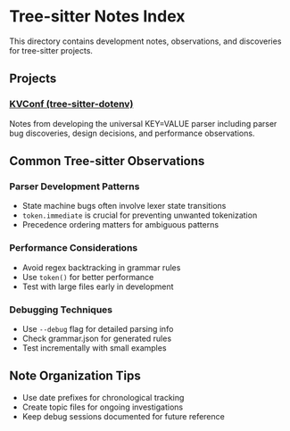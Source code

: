 # Tree-sitter Notes Index

This directory contains development notes, observations, and discoveries for tree-sitter projects.

## Projects

### [KVConf (tree-sitter-dotenv)](kvconf/)
Notes from developing the universal KEY=VALUE parser including parser bug discoveries, design decisions, and performance observations.

## Common Tree-sitter Observations

### Parser Development Patterns
- State machine bugs often involve lexer state transitions
- `token.immediate` is crucial for preventing unwanted tokenization
- Precedence ordering matters for ambiguous patterns

### Performance Considerations
- Avoid regex backtracking in grammar rules
- Use `token()` for better performance
- Test with large files early in development

### Debugging Techniques
- Use `--debug` flag for detailed parsing info
- Check grammar.json for generated rules
- Test incrementally with small examples

## Note Organization Tips

- Use date prefixes for chronological tracking
- Create topic files for ongoing investigations
- Keep debug sessions documented for future reference